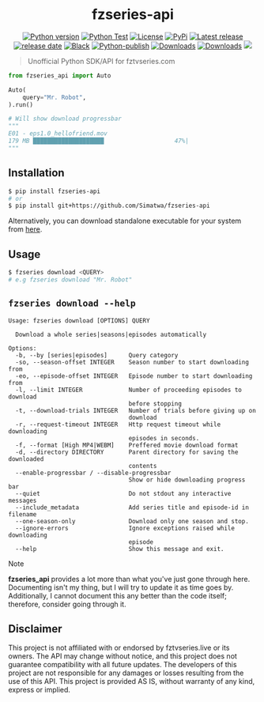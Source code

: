 <h1 align="center">fzseries-api</h1>

<p align="center">
<a href="#"><img alt="Python version" src="https://img.shields.io/pypi/pyversions/fzseries-api"/></a>
<a href="https://github.com/Simatwa/fzseries-api/actions/workflows/python-test.yml"><img src="https://github.com/Simatwa/fzseries-api/actions/workflows/python-test.yml/badge.svg" alt="Python Test"/></a>
<a href="LICENSE"><img alt="License" src="https://img.shields.io/static/v1?logo=GPL&color=Blue&message=GPLv3&label=License"/></a>
<a href="https://pypi.org/project/fzseries-api"><img alt="PyPi" src="https://img.shields.io/pypi/v/fzseries-api"></a>
<a href="https://github.com/Simatwa/fzseries-api/releases"><img src="https://img.shields.io/github/v/release/Simatwa/fzseries-api?label=Release&logo=github" alt="Latest release"></img></a>
<a href="https://github.com/Simatwa/fzseries-api/releases"><img src="https://img.shields.io/github/release-date/Simatwa/fzseries-api?label=Release date&logo=github" alt="release date"></img></a>
<a href="https://github.com/psf/black"><img alt="Black" src="https://img.shields.io/badge/code%20style-black-000000.svg"/></a>
<a href="https://github.com/Simatwa/fzseries-api/actions/workflows/python-publish.yml"><img src="https://github.com/Simatwa/fzseries-api/actions/workflows/python-publish.yml/badge.svg" alt="Python-publish"/></a>
<a href="https://pepy.tech/project/fzseries-api"><img src="https://static.pepy.tech/personalized-badge/fzseries-api?period=total&units=international_system&left_color=grey&right_color=blue&left_text=Downloads" alt="Downloads"></a>
<a href="https://github.com/Simatwa/fzseries-api/releases/latest"><img src="https://img.shields.io/github/downloads/Simatwa/fzseries-api/total?label=Asset%20Downloads&color=success" alt="Downloads"></img></a>
<a href="https://hits.seeyoufarm.com"><img src="https://hits.seeyoufarm.com/api/count/incr/badge.svg?url=https%3A%2F%2Fgithub.com/Simatwa/fzseries-api"/></a>
</p>

> Unofficial Python SDK/API for fztvseries.com

```python
from fzseries_api import Auto

Auto(
    query="Mr. Robot",
).run()

# Will show download progressbar
"""
E01 - eps1.0_hellofriend.mov
179 MB ████████████████████                    47%|
"""
```

## Installation

```sh
$ pip install fzseries-api
# or
$ pip install git+https://github.com/Simatwa/fzseries-api
```

Alternatively, you can download standalone executable for your system from [here](https://github.com/Simatwa/fzseries-api/releases/latest).

## Usage 

```sh
$ fzseries download <QUERY>
# e.g fzseries download "Mr. Robot"
```

<h2>
<code>fzseries download --help</code>
</h2>

```
Usage: fzseries download [OPTIONS] QUERY

  Download a whole series|seasons|episodes automatically

Options:
  -b, --by [series|episodes]      Query category
  -so, --season-offset INTEGER    Season number to start downloading from
  -eo, --episode-offset INTEGER   Episode number to start downloading from
  -l, --limit INTEGER             Number of proceeding episodes to download
                                  before stopping
  -t, --download-trials INTEGER   Number of trials before giving up on
                                  download
  -r, --request-timeout INTEGER   Http request timeout while downloading
                                  episodes in seconds.
  -f, --format [High MP4|WEBM]    Preffered movie download format
  -d, --directory DIRECTORY       Parent directory for saving the downloaded
                                  contents
  --enable-progressbar / --disable-progressbar
                                  Show or hide downloading progress bar
  --quiet                         Do not stdout any interactive messages
  --include_metadata              Add series title and episode-id in filename
  --one-season-only               Download only one season and stop.
  --ignore-errors                 Ignore exceptions raised while downloading
                                  episode
  --help                          Show this message and exit.
```

> [!NOTE]
> **fzseries_api** provides a lot more than what you've just gone through here. Documenting isn't my thing, but I will try to update it as time goes by. Additionally, I cannot document this any better than the code itself; therefore, consider going through it.

## Disclaimer

This project is not affiliated with or endorsed by fztvseries.live or its owners. The API may change without notice, and this project does not guarantee compatibility with all future updates. The developers of this project are not responsible for any damages or losses resulting from the use of this API. This project is provided AS IS, without warranty of any kind, express or implied.